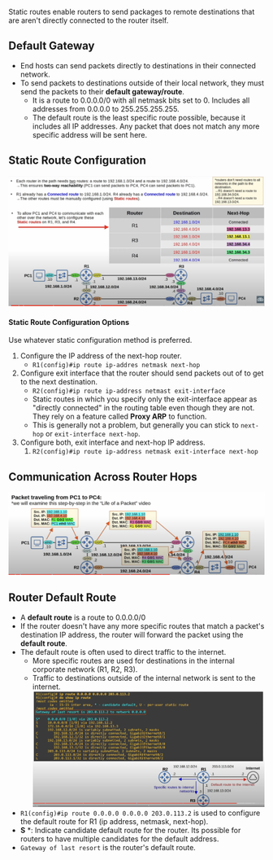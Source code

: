 Static routes enable routers to send packages to remote destinations that are aren't directly connected to the router itself.

## Default Gateway
* End hosts can send packets directly to destinations in their connected network.
* To send packets to destinations outside of their local network, they must send the packets to their **default gateway/route**.
	* It is a route to 0.0.0.0/0 with all netmask bits set to 0. Includes all addresses from 0.0.0.0 to 255.255.255.255.
	* The default route is the least specific route possible, because it includes all IP addresses. Any packet that does not match any more specific address will be sent here.

## Static Route Configuration
![static routes configuration on routers](./img/static-route-config.png)

#### Static Route Configuration Options
Use whatever static configuration method is preferred.
1. Configure the IP address of the next-hop router.
	* `R1(config)#ip route ip-addres netmask next-hop`
2. Configure exit interface that the router should send packets out of to get to the next destination.
	* `R2(config)#ip route ip-address netmast exit-interface`
	* Static routes in which you specify only the exit-interface appear as "directly connected" in the routing table even though they are not. They rely on a feature called **Proxy ARP** to function.
	* This is generally not a problem, but generally you can stick to `next-hop` or `exit-interface next-hop`.
3. Configure both, exit interface and next-hop IP address.
	1. `R2(config)#ip route ip-address netmask exit-interface next-hop`

## Communication Across Router Hops
![Communication between devices across hops](./img/packet-travel-with-hops.png)

## Router Default Route
* A **default route** is a route to 0.0.0.0/0
* If the router doesn't have any more specific routes that match a packet's destination IP address, the router will forward the packet using the **default route**.
* The default route is often used to direct traffic to the internet.
	* More specific routes are used for destinations in the internal corporate network (R1, R2, R3).
	* Traffic to destinations outside of the internal network is sent to the internet.
![router default route](./img/router-default-route.png)
* `R1(config)#ip route 0.0.0.0 0.0.0.0 203.0.113.2` is used to configure the default route for R1 (ip address, netmask, next-hop).
* **S** \*:   Indicate candidate default route for the router. Its possible for routers to have multiple candidates for the default address.
* `Gateway of last resort` is the router's default route.
